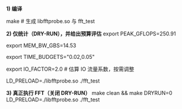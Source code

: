 **1) 编译**

make            # 生成 libfftprobe.so 与 fft_test

**2) 仅统计（DRY-RUN），并给出预算评估**
export PEAK_GFLOPS=250.91

export MEM_BW_GBS=14.53

export TIME_BUDGETS="0.02,0.05"

export IO_FACTOR=2.0          # 估算 IO 流量系数，按需调整

LD_PRELOAD=./libfftprobe.so ./fft_test

**3) 真正执行 FFT（关闭 DRY-RUN）**
make clean && make DRYRUN=0
LD_PRELOAD=./libfftprobe.so ./fft_test
